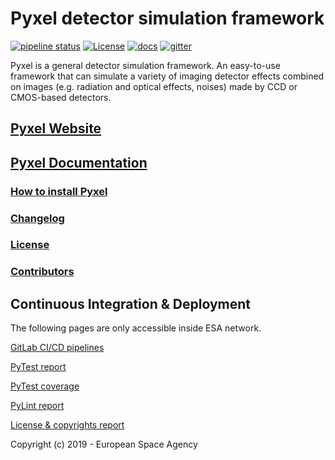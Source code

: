 Pyxel detector simulation framework
===================================

[![pipeline status](https://gitlab.com/esa/pyxel/badges/master/pipeline.svg)](https://gitlab.esa.int/sci-fv/pyxel-mirror/pipelines)
[![License](https://img.shields.io/badge/license-MIT-green.svg)](https://gitlab.com/esa/pyxel/blob/master/LICENSE)
[![docs](https://esa.gitlab.io/pyxel/documentation.svg)](https://esa.gitlab.io/pyxel/doc)
[![gitter](https://badges.gitter.im/pyxel-framework/community.svg)](https://gitter.im/pyxel-framework/community)

Pyxel is a general detector simulation framework.
An easy-to-use framework that can simulate a variety of imaging detector
effects combined on images (e.g. radiation and optical effects, noises)
made by CCD or CMOS-based detectors.

## [Pyxel Website](https://esa.gitlab.io/pyxel)

## [Pyxel Documentation](https://esa.gitlab.io/pyxel/doc)

### [How to install Pyxel](https://esa.gitlab.io/pyxel/doc/install.html)

### [Changelog](https://esa.gitlab.io/pyxel/doc/changelog.html)

### [License](https://esa.gitlab.io/pyxel/doc/license.html)

### [Contributors](https://esa.gitlab.io/pyxel/doc/authors.html)

## Continuous Integration & Deployment

The following pages are only accessible inside ESA network.

[GitLab CI/CD pipelines](https://gitlab.esa.int/sci-fv/pyxel-mirror/pipelines)

[PyTest report](http://sci-fv.io.esa.int/pyxel-mirror/pytest_report.html)

[PyTest coverage](http://sci-fv.io.esa.int/pyxel-mirror/coverage/)

[PyLint report](http://sci-fv.io.esa.int/pyxel-mirror/pylint_report.html)

[License & copyrights report](http://sci-fv.io.esa.int/pyxel-mirror/license.json)



Copyright (c) 2019 - European Space Agency